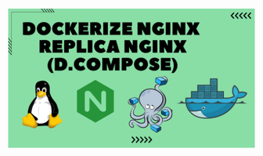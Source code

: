![image alt](https://github.com/AdhmAbdein/Replica-nginx-compose-/blob/e6e5788edd4c8023cdb33abf9b54b8af1527e329/image.png)
